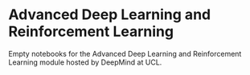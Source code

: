 # Advanced Deep Learning and Reinforcement Learning 
Empty notebooks for the Advanced Deep Learning and Reinforcement Learning module hosted by DeepMind at UCL.
